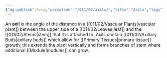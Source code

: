 ```yaml
---
{"dg-publish":true,"permalink":"/011/02/axils/","title":"Axils","tags":["BIOL412"],"noteIcon":"1","created":"2024-09-26T13:45:04.068-07:00","updated":"2024-09-26T15:03:27.980-07:00"}
---
```


An **axil** is the angle of the distance in a [[011/02/Vascular Plants\|vascular plant]] between the upper side of a [[011/02/Leaves\|leaf]] and the [[011/02/Stems\|stem]] that it is attached to. Axils contain [[011/02/Axillary Buds\|axillary buds]] which allow for [[Primary Tissues\|primary tissue]] growth; this extends the plant vertically and forms branches of stem where additional [[Module\|modules]] can grow.